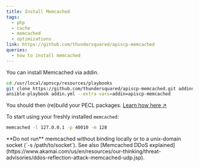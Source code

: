 ```yaml
---
title: Install Memcached
tags:
  - php
  - cache
  - memcached
  - optimizations
link: https://github.com/thundersquared/apiscp-memcached
queries:
  - how to install memcached
---
```


You can install Memcached via addin.

```bash
cd /usr/local/apnscp/resources/playbooks
git clone https://github.com/thundersquared/apiscp-memcached.git addins/apiscp-memcached
ansible-playbook addin.yml --extra-vars=addin=apiscp-memcached
```

You should then (re)build your PECL packages. [Learn how here ↗](./install-php-pecl-modules)

To start using your freshly installed `memcached`:

```bash
memcached -l 127.0.0.1 -p 40010 -m 128
```

<AlertBox level="danger">
**Do not run** memcached without binding locally or to a unix-domain socket (`-s /path/to/socket`). See also [Memcached DDoS explained](https://www.akamai.com/us/en/resources/our-thinking/threat-advisories/ddos-reflection-attack-memcached-udp.jsp).
</AlertBox>
